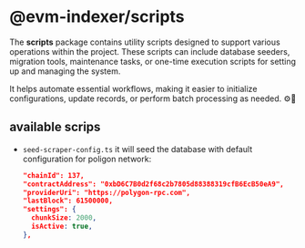 # @evm-indexer/scripts

The **scripts** package contains utility scripts designed to support various operations within the project. These scripts can include database seeders, migration tools, maintenance tasks, or one-time execution scripts for setting up and managing the system.

It helps automate essential workflows, making it easier to initialize configurations, update records, or perform batch processing as needed. ⚙️📜

## available scrips

- `seed-scraper-config.ts` it will seed the database with default configuration for poligon network:
  ```json
  "chainId": 137,
  "contractAddress": "0xbD6C7B0d2f68c2b7805d88388319cfB6EcB50eA9",
  "providerUri": "https://polygon-rpc.com",
  "lastBlock": 61500000,
  "settings": {
    chunkSize: 2000,
    isActive: true,
  },
  ```
